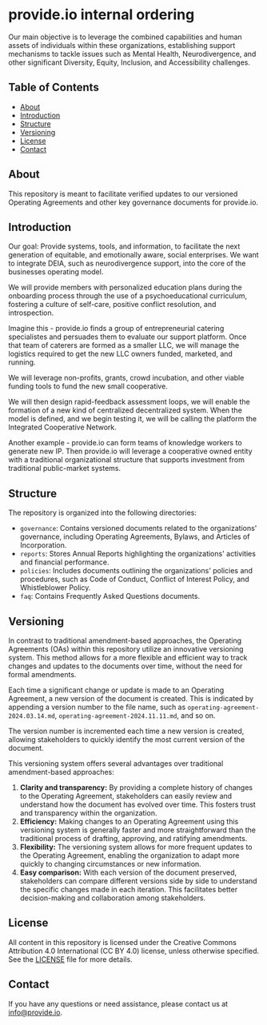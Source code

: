 # provide.io internal ordering

Our main objective is to leverage the combined capabilities and human assets of individuals within these organizations, establishing support mechanisms to tackle issues such as Mental Health, Neurodivergence, and other significant Diversity, Equity, Inclusion, and Accessibility challenges.

## Table of Contents

* [About](#about)
* [Introduction](#introduction)
* [Structure](#structure)
* [Versioning](#versioning)
* [License](#license)
* [Contact](#contact)

## About

This repository is meant to facilitate verified updates to our versioned Operating Agreements and other key governance documents for provide.io.

## Introduction

Our goal: Provide systems, tools, and information, to facilitate the next generation of equitable, and emotionally aware, social enterprises. We want to integrate DEIA, such as neurodivergence support, into the core of the businesses operating model.

We will provide members with personalized education plans during the onboarding process through the use of a psychoeducational curriculum, fostering a culture of self-care, positive conflict resolution, and introspection.

Imagine this - provide.io finds a group of entrepreneurial catering specialistes and persuades them to evaluate our support platform. Once that team of caterers are formed as a smaller LLC, we will manage the logistics required to get the new LLC owners funded, marketed, and running.

We will leverage non-profits, grants, crowd incubation, and other viable funding tools to fund the new small cooperative.

We will then design rapid-feedback assessment loops, we will enable the formation of a new kind of centralized decentralized system. When the model is defined, and we begin testing it, we will be calling the platform the Integrated Cooperative Network.

Another example - provide.io can form teams of knowledge workers to generate new IP. Then provide.io will leverage a cooperative owned entity with a traditional organizational structure that supports investment from traditional public-market systems.

## Structure

The repository is organized into the following directories:

* `governance`: Contains versioned documents related to the organizations' governance, including Operating Agreements, Bylaws, and Articles of Incorporation.
* `reports`: Stores Annual Reports highlighting the organizations' activities and financial performance.
* `policies`: Includes documents outlining the organizations' policies and procedures, such as Code of Conduct, Conflict of Interest Policy, and Whistleblower Policy.
* `faq`: Contains Frequently Asked Questions documents.

## Versioning

In contrast to traditional amendment-based approaches, the Operating Agreements (OAs) within this repository utilize an innovative versioning system. This method allows for a more flexible and efficient way to track changes and updates to the documents over time, without the need for formal amendments.

Each time a significant change or update is made to an Operating Agreement, a new version of the document is created. This is indicated by appending a version number to the file name, such as `operating-agreement-2024.03.14.md`, `operating-agreement-2024.11.11.md`, and so on.

The version number is incremented each time a new version is created, allowing stakeholders to quickly identify the most current version of the document.

This versioning system offers several advantages over traditional amendment-based approaches:

1. **Clarity and transparency:** By providing a complete history of changes to the Operating Agreement, stakeholders can easily review and understand how the document has evolved over time. This fosters trust and transparency within the organization.
2. **Efficiency:** Making changes to an Operating Agreement using this versioning system is generally faster and more straightforward than the traditional process of drafting, approving, and ratifying amendments.
3. **Flexibility:** The versioning system allows for more frequent updates to the Operating Agreement, enabling the organization to adapt more quickly to changing circumstances or new information.
4. **Easy comparison:** With each version of the document preserved, stakeholders can compare different versions side by side to understand the specific changes made in each iteration. This facilitates better decision-making and collaboration among stakeholders.

## License

All content in this repository is licensed under the Creative Commons Attribution 4.0 International (CC BY 4.0) license, unless otherwise specified. See the [LICENSE](LICENSE) file for more details.

## Contact

If you have any questions or need assistance, please contact us at [info@provide.io](mailto:info@provide.io).
  
